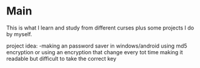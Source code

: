 # Main
This is what I learn and study from different curses plus some projects I do by myself.


project idea:
-making an password saver in windows/android using md5 encryption or using an encryption that change every tot time making it readable but difficult to take the correct key
